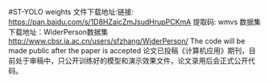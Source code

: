#ST-YOLO
weights 文件下载地址:链接: https://pan.baidu.com/s/1D8HZaicZmJsudHrupPCKmA 提取码: wmvs 
数据集下载地址：WiderPerson数据集 http://www.cbsr.ia.ac.cn/users/sfzhang/WiderPerson/
The code will be made public after the paper is accepted
论文已投稿《计算机应用》期刊，目前处于审稿中，只公开训练好的模型和演示效果文件，论文录用后会正式公开代码。
